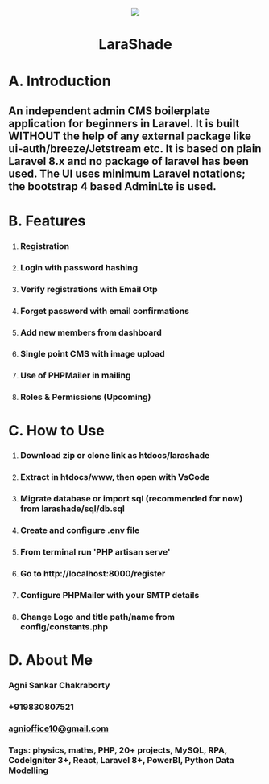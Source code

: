 <p align="center">
<img src="https://user-images.githubusercontent.com/85013067/166995041-3c12009a-aa34-48ba-bc57-2c5018e0316d.png">
</p>

<div align="center"> 

# LaraShade

</div>

# A. Introduction

## An independent admin CMS boilerplate application for beginners in Laravel. It is built WITHOUT the help of any external package like ui-auth/breeze/Jetstream etc. It is based on plain Laravel 8.x and no package of laravel has been used. The UI uses minimum Laravel notations; the bootstrap 4 based AdminLte is used. 

# B. Features

1. ### Registration

2. ### Login with password hashing

3. ### Verify registrations with Email Otp

4. ### Forget password with email confirmations

5. ### Add new members from dashboard

6. ### Single point CMS with image upload

7. ### Use of PHPMailer in mailing

8. ### Roles & Permissions (Upcoming) 

# C. How to Use

1. ### Download zip or clone link as htdocs/larashade

2. ### Extract in htdocs/www, then open with VsCode

3. ### Migrate database or import sql (recommended for now) from larashade/sql/db.sql

4. ### Create and configure .env file

5. ### From terminal run 'PHP artisan serve'

6. ### Go to http://localhost:8000/register

7. ### Configure PHPMailer with your SMTP details

8. ### Change Logo and title path/name from config/constants.php

# D. About Me

### Agni Sankar Chakraborty

### +919830807521

### agnioffice10@gmail.com

### Tags: physics, maths, PHP, 20+ projects, MySQL, RPA, CodeIgniter 3+, React, Laravel 8+, PowerBI, Python Data Modelling





